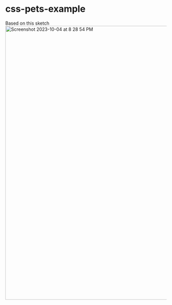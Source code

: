 # css-pets-example

Based on this sketch <img width="853" alt="Screenshot 2023-10-04 at 8 28 54 PM" src="https://github.com/Momentum-Team-20/css-pets-example/assets/6653029/cbf3f50c-07b8-4cd8-9754-2976e0a0a6bd">

